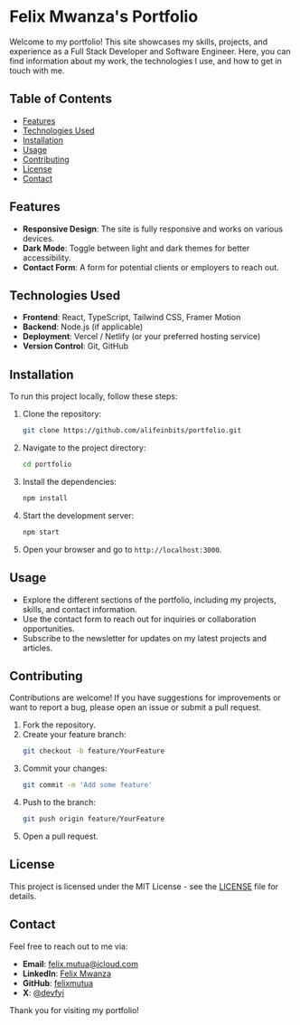# Felix Mwanza's Portfolio

Welcome to my portfolio! This site showcases my skills, projects, and experience as a Full Stack Developer and Software Engineer. Here, you can find information about my work, the technologies I use, and how to get in touch with me.

## Table of Contents

- [Features](#features)
- [Technologies Used](#technologies-used)
- [Installation](#installation)
- [Usage](#usage)
- [Contributing](#contributing)
- [License](#license)
- [Contact](#contact)

## Features

- **Responsive Design**: The site is fully responsive and works on various devices.
- **Dark Mode**: Toggle between light and dark themes for better accessibility.
- **Contact Form**: A form for potential clients or employers to reach out.

## Technologies Used

- **Frontend**: React, TypeScript, Tailwind CSS, Framer Motion
- **Backend**: Node.js (if applicable)
- **Deployment**: Vercel / Netlify (or your preferred hosting service)
- **Version Control**: Git, GitHub

## Installation

To run this project locally, follow these steps:

1. Clone the repository:
   ```bash
   git clone https://github.com/alifeinbits/portfolio.git
   ```

2. Navigate to the project directory:
   ```bash
   cd portfolio
   ```

3. Install the dependencies:
   ```bash
   npm install
   ```

4. Start the development server:
   ```bash
   npm start
   ```

5. Open your browser and go to `http://localhost:3000`.

## Usage

- Explore the different sections of the portfolio, including my projects, skills, and contact information.
- Use the contact form to reach out for inquiries or collaboration opportunities.
- Subscribe to the newsletter for updates on my latest projects and articles.

## Contributing

Contributions are welcome! If you have suggestions for improvements or want to report a bug, please open an issue or submit a pull request.

1. Fork the repository.
2. Create your feature branch:
   ```bash
   git checkout -b feature/YourFeature
   ```
3. Commit your changes:
   ```bash
   git commit -m 'Add some feature'
   ```
4. Push to the branch:
   ```bash
   git push origin feature/YourFeature
   ```
5. Open a pull request.

## License

This project is licensed under the MIT License - see the [LICENSE](LICENSE) file for details.

## Contact

Feel free to reach out to me via:

- **Email**: felix.mutua@icloud.com
- **LinkedIn**: [Felix Mwanza](https://www.linkedin.com/in/felix-mutua/)
- **GitHub**: [felixmutua](https://github.com/alifeinbits)
- **X**: [@devfyi](https://x.com/devfyi)

Thank you for visiting my portfolio!